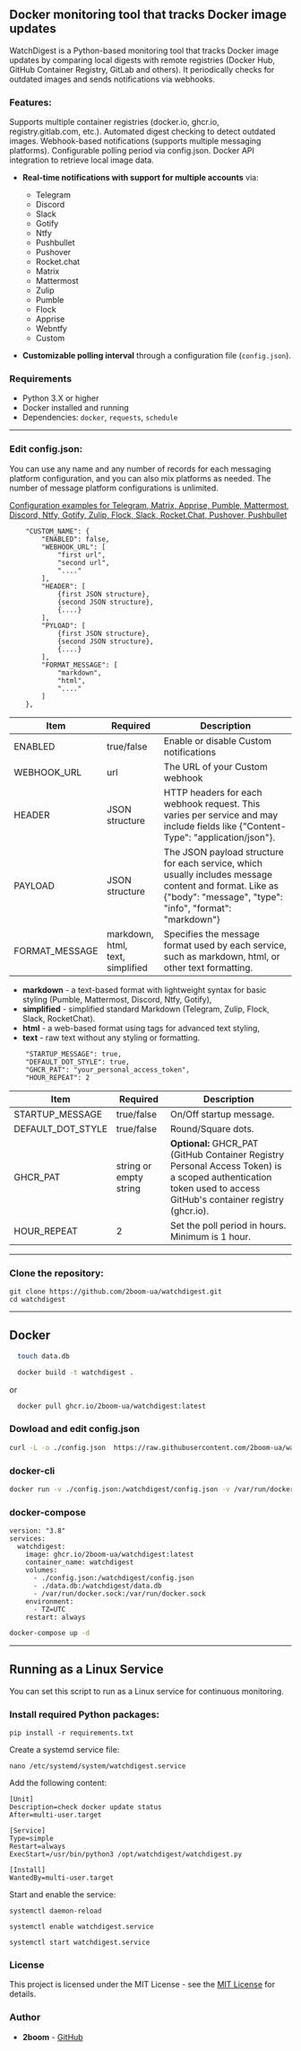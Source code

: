 ## Docker monitoring tool that tracks Docker image updates

WatchDigest is a Python-based monitoring tool that tracks Docker image updates by comparing local digests with remote registries (Docker Hub, GitHub Container Registry, GitLab and others). It periodically checks for outdated images and sends notifications via webhooks.

### Features:
Supports multiple container registries (docker.io, ghcr.io, registry.gitlab.com, etc.).
Automated digest checking to detect outdated images.
Webhook-based notifications (supports multiple messaging platforms).
Configurable polling period via config.json.
Docker API integration to retrieve local image data.

- **Real-time notifications with support for multiple accounts** via:
  - Telegram
  - Discord
  - Slack
  - Gotify
  - Ntfy
  - Pushbullet
  - Pushover
  - Rocket.chat
  - Matrix
  - Mattermost
  - Zulip
  - Pumble
  - Flock
  - Apprise
  - Webntfy
  - Custom

- **Customizable polling interval** through a configuration file (`config.json`).

### Requirements

- Python 3.X or higher
- Docker installed and running
- Dependencies: `docker`, `requests`, `schedule`
---

### Edit config.json:
You can use any name and any number of records for each messaging platform configuration, and you can also mix platforms as needed. The number of message platform configurations is unlimited.

[Configuration examples for Telegram, Matrix, Apprise, Pumble, Mattermost, Discord, Ntfy, Gotify, Zulip, Flock, Slack, Rocket.Chat, Pushover, Pushbullet](docs/json_message_config.md)
```
    "CUSTOM_NAME": {
        "ENABLED": false,
        "WEBHOOK_URL": [
            "first url",
            "second url",
            "...."
        ],
        "HEADER": [
            {first JSON structure},
            {second JSON structure},
            {....}
        ],
        "PYLOAD": [
            {first JSON structure},
            {second JSON structure},
            {....}
        ],
        "FORMAT_MESSAGE": [
            "markdown",
            "html",
            "...."
        ]
    },
```
| Item | Required | Description |
|------------|------------|------------|
| ENABLED | true/false | Enable or disable Custom notifications |
| WEBHOOK_URL | url | The URL of your Custom webhook |
| HEADER | JSON structure | HTTP headers for each webhook request. This varies per service and may include fields like {"Content-Type": "application/json"}. |
| PAYLOAD | JSON structure | The JSON payload structure for each service, which usually includes message content and format. Like as  {"body": "message", "type": "info", "format": "markdown"}|
| FORMAT_MESSAGE | markdown,<br>html,<br>text,<br>simplified | Specifies the message format used by each service, such as markdown, html, or other text formatting.|

- **markdown** - a text-based format with lightweight syntax for basic styling (Pumble, Mattermost, Discord, Ntfy, Gotify),
- **simplified** - simplified standard Markdown (Telegram, Zulip, Flock, Slack, RocketChat).
- **html** - a web-based format using tags for advanced text styling,
- **text** - raw text without any styling or formatting.

```
    "STARTUP_MESSAGE": true,
    "DEFAULT_DOT_STYLE": true,
    "GHCR_PAT": "your_personal_access_token",
    "HOUR_REPEAT": 2
```
| Item   | Required   | Description   |
|------------|------------|------------|
| STARTUP_MESSAGE | true/false | On/Off startup message. | 
| DEFAULT_DOT_STYLE | true/false | Round/Square dots. |
| GHCR_PAT | string or empty string | **Optional:** GHCR_PAT (GitHub Container Registry Personal Access Token) is a scoped authentication token used to access GitHub's container registry (ghcr.io).  |
| HOUR_REPEAT | 2 | Set the poll period in hours. Minimum is 1 hour. | 
---

### Clone the repository:
```
git clone https://github.com/2boom-ua/watchdigest.git
cd watchdigest
```
---
## Docker
```bash
  touch data.db
```
```bash
  docker build -t watchdigest .
```
or
```bash
  docker pull ghcr.io/2boom-ua/watchdigest:latest
```
### Dowload and edit config.json
```bash
curl -L -o ./config.json  https://raw.githubusercontent.com/2boom-ua/watchdigest/main/config.json
```
### docker-cli
```bash
docker run -v ./config.json:/watchdigest/config.json -v /var/run/docker.sock:/var/run/docker.sock --name watchdigest -e TZ=UTC ghcr.io/2boom-ua/watchdigest:latest 
```
### docker-compose
```
version: "3.8"
services:
  watchdigest:
    image: ghcr.io/2boom-ua/watchdigest:latest
    container_name: watchdigest
    volumes:
      - ./config.json:/watchdigest/config.json
      - ./data.db:/watchdigest/data.db
      - /var/run/docker.sock:/var/run/docker.sock
    environment:
      - TZ=UTC
    restart: always
```

```bash
docker-compose up -d
```
---

## Running as a Linux Service
You can set this script to run as a Linux service for continuous monitoring.

### Install required Python packages:

```
pip install -r requirements.txt
```

Create a systemd service file:
```
nano /etc/systemd/system/watchdigest.service
```
Add the following content:

```
[Unit]
Description=check docker update status
After=multi-user.target

[Service]
Type=simple
Restart=always
ExecStart=/usr/bin/python3 /opt/watchdigest/watchdigest.py

[Install]
WantedBy=multi-user.target
```
Start and enable the service:

```
systemctl daemon-reload
```
```
systemctl enable watchdigest.service
```
```
systemctl start watchdigest.service
```

### License

This project is licensed under the MIT License - see the [MIT License](https://opensource.org/licenses/MIT) for details.

### Author

- **2boom** - [GitHub](https://github.com/2boom-ua)

